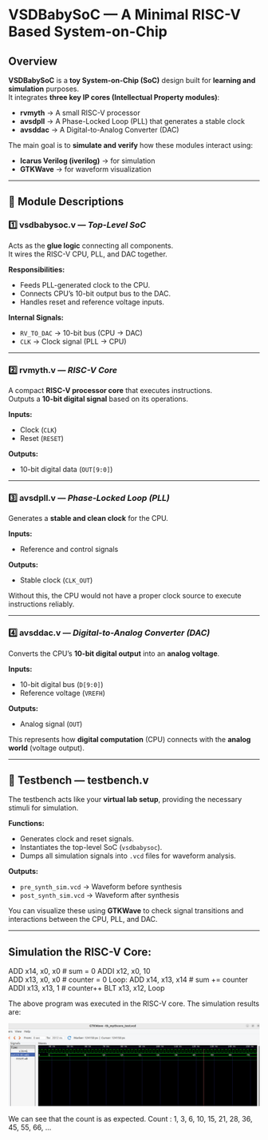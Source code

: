 # VSDBabySoC — A Minimal RISC-V Based System-on-Chip

## Overview
**VSDBabySoC** is a **toy System-on-Chip (SoC)** design built for **learning and simulation** purposes.  
It integrates **three key IP cores (Intellectual Property modules)**:

- **rvmyth** → A small RISC-V processor  
- **avsdpll** → A Phase-Locked Loop (PLL) that generates a stable clock  
- **avsddac** → A Digital-to-Analog Converter (DAC)

The main goal is to **simulate and verify** how these modules interact using:
- **Icarus Verilog (iverilog)** → for simulation  
- **GTKWave** → for waveform visualization

---





## 🧩 Module Descriptions

### 1️⃣ vsdbabysoc.v — *Top-Level SoC*
Acts as the **glue logic** connecting all components.  
It wires the RISC-V CPU, PLL, and DAC together.

**Responsibilities:**
- Feeds PLL-generated clock to the CPU.  
- Connects CPU’s 10-bit output bus to the DAC.  
- Handles reset and reference voltage inputs.

**Internal Signals:**
- `RV_TO_DAC` → 10-bit bus (CPU → DAC)  
- `CLK` → Clock signal (PLL → CPU)

---

### 2️⃣ rvmyth.v — *RISC-V Core*
A compact **RISC-V processor core** that executes instructions.  
Outputs a **10-bit digital signal** based on its operations.

**Inputs:**  
- Clock (`CLK`)  
- Reset (`RESET`)

**Outputs:**  
- 10-bit digital data (`OUT[9:0]`)

---

### 3️⃣ avsdpll.v — *Phase-Locked Loop (PLL)*
Generates a **stable and clean clock** for the CPU.

**Inputs:**  
- Reference and control signals

**Outputs:**  
- Stable clock (`CLK_OUT`)

Without this, the CPU would not have a proper clock source to execute instructions reliably.

---

### 4️⃣ avsddac.v — *Digital-to-Analog Converter (DAC)*
Converts the CPU’s **10-bit digital output** into an **analog voltage**.

**Inputs:**  
- 10-bit digital bus (`D[9:0]`)  
- Reference voltage (`VREFH`)

**Outputs:**  
- Analog signal (`OUT`)

This represents how **digital computation** (CPU) connects with the **analog world** (voltage output).

---

## 🧪 Testbench — testbench.v

The testbench acts like your **virtual lab setup**, providing the necessary stimuli for simulation.

**Functions:**
- Generates clock and reset signals.  
- Instantiates the top-level SoC (`vsdbabysoc`).  
- Dumps all simulation signals into `.vcd` files for waveform analysis.


**Outputs:**
- `pre_synth_sim.vcd` → Waveform before synthesis  
- `post_synth_sim.vcd` → Waveform after synthesis  

You can visualize these using **GTKWave** to check signal transitions and interactions between the CPU, PLL, and DAC.

---


## Simulation the RISC-V Core:

ADD  x14, x0, x0    # sum = 0
ADDI x12, x0, 10    
ADD  x13, x0, x0    # counter = 0
Loop:
ADD  x14, x13, x14  # sum += counter
ADDI x13, x13, 1    # counter++
BLT  x13, x12, Loop 

The above program was executed in the RISC-V core.
The simulation results are:

![Alt Text](images/risc-v.png)

We can see that the count is as expected.
Count : 1, 3, 6, 10, 15, 21, 28, 36, 45, 55, 66, ...